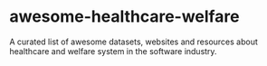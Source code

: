 # awesome-healthcare-welfare
A curated list of awesome datasets, websites and resources about healthcare and welfare system in the software industry.
